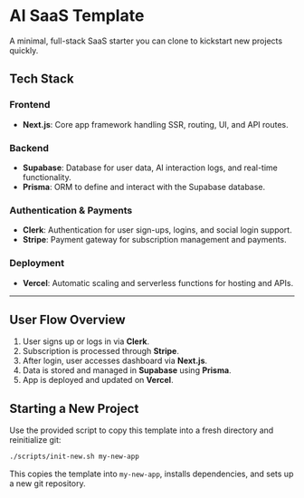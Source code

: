 # AI SaaS Template

A minimal, full-stack SaaS starter you can clone to kickstart new projects quickly.

## **Tech Stack**

### **Frontend**

- **Next.js**: Core app framework handling SSR, routing, UI, and API routes.

### **Backend**

- **Supabase**: Database for user data, AI interaction logs, and real-time functionality.
- **Prisma**: ORM to define and interact with the Supabase database.

### **Authentication & Payments**

- **Clerk**: Authentication for user sign-ups, logins, and social login support.
- **Stripe**: Payment gateway for subscription management and payments.

### **Deployment**

- **Vercel**: Automatic scaling and serverless functions for hosting and APIs.

---

## **User Flow Overview**

1. User signs up or logs in via **Clerk**.
2. Subscription is processed through **Stripe**.
3. After login, user accesses dashboard via **Next.js**.
4. Data is stored and managed in **Supabase** using **Prisma**.
5. App is deployed and updated on **Vercel**.

## **Starting a New Project**

Use the provided script to copy this template into a fresh directory and reinitialize git:

```bash
./scripts/init-new.sh my-new-app
```

This copies the template into `my-new-app`, installs dependencies, and sets up a new git repository.
